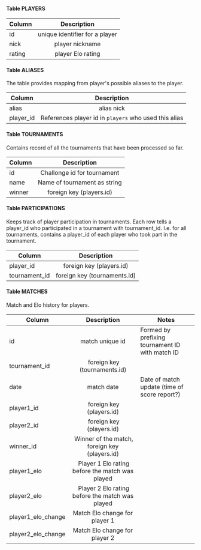 #### Table PLAYERS
| Column | Description |
| ------ |:-----------:|
| id     | unique identifier for a player |
| nick   | player nickname |
| rating | player Elo rating |

#### Table ALIASES
The table provides mapping from player's possible aliases to the player.

| Column | Description |
| ------ |:-----------:|
| alias  | alias nick  |
| player_id | References player id in `players` who used this alias |

#### Table TOURNAMENTS
Contains record of all the tournaments that have been processed so far.

| Column | Description |
| ------ |:-----------:|
| id | Challonge id for tournament |
| name | Name of tournament as string |
| winner | foreign key (players.id) |

#### Table PARTICIPATIONS
Keeps track of player participation in tournaments. Each row tells a
player_id who participated in a tournament with tournament_id.
I.e. for all tournaments, contains a player_id of each player who took part in
the tournament.

| Column | Description |
| ------ |:-----------:|
| player_id | foreign key (players.id) |
| tournament_id | foreign key (tournaments.id) |

#### Table MATCHES
Match and Elo history for players.

| Column | Description | Notes |
| ------ |:-----------:| ----- |
| id     | match unique id | Formed by prefixing tournament ID with match ID |
| tournament_id | foreign key (tournaments.id) |
| date | match date | Date of match update (time of score report?) |
| player1_id | foreign key (players.id) |
| player2_id | foreign key (players.id) |
| winner_id  | Winner of the match, foreign key (players.id) |
| player1_elo | Player 1 Elo rating before the match was played |
| player2_elo | Player 2 Elo rating before the match was played |
| player1_elo_change | Match Elo change for player 1 |
| player2_elo_change | Match Elo change for player 2 |
